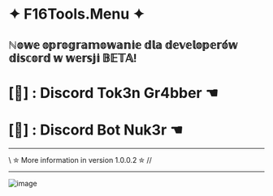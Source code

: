 # ✦ F16Tools.Menu ✦
ℕ𝕠𝕨𝕖 𝕠𝕡𝕣𝕠𝕘𝕣𝕒𝕞𝕠𝕨𝕒𝕟𝕚𝕖 𝕕𝕝𝕒 𝕕𝕖𝕧𝕖𝕝𝕠𝕡𝕖𝕣𝕠́𝕨 𝕕𝕚𝕤𝕔𝕠𝕣𝕕 𝕨 𝕨𝕖𝕣𝕤𝕛𝕚 𝔹𝔼𝕋𝔸! 
--------------------------------
# [🎯] : Discord Tok3n Gr4bber ☚
# [🎯] : Discord Bot Nuk3r ☚
--------------------------------
\\ ✮ More information in version 1.0.0.2 ✮ //

--------------------------------
![image](https://github.com/K4CuDev/f16tools/assets/98413376/03388874-6df3-4af6-a5a7-d7de1f8b328d)



